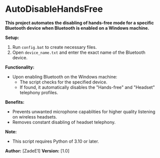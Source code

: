 # AutoDisableHandsFree

**This project automates the disabling of hands-free mode for a specific Bluetooth device when Bluetooth is enabled on a Windows machine.**

**Setup:**

1. Run `config.bat` to create necessary files.
2. Open `device_name.txt` and enter the exact name of the Bluetooth device.

**Functionality:**

* Upon enabling Bluetooth on the Windows machine:
    * The script checks for the specified device.
    * If found, it automatically disables the "Hands-free" and "Headset" telephony profiles.

**Benefits:**

* Prevents unwanted microphone capablities for higher quality listening on wireless headsets.
* Removes constant disabling of headset telephony.

**Note:**

* This script requires Python of 3.10 or later.

**Author:** [ZadeE1]
**Version:** [1.0]
